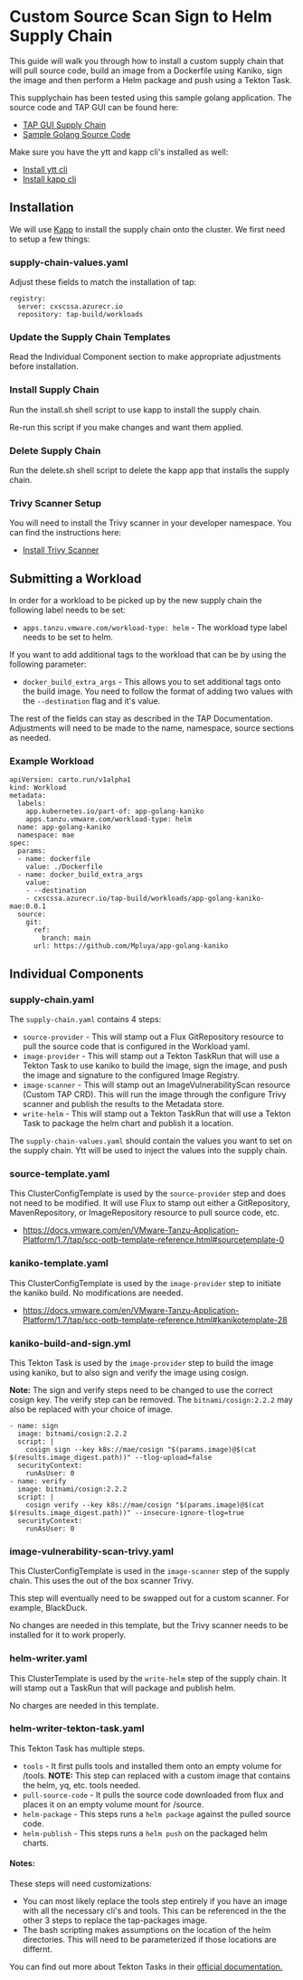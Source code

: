 # Custom Source Scan Sign to Helm Supply Chain

This guide will walk you through how to install a custom supply chain that will pull source code, build an image from a Dockerfile using Kaniko, sign the image and then perform a Helm package and push using a Tekton Task.

This supplychain has been tested using this sample golang application. The source code and TAP GUI can be found here:

* [TAP GUI Supply Chain](https://tap-gui.view.cssa.tapsme.org/supply-chain/build/mae/app-golang-kaniko)
* [Sample Golang Source Code](https://github.com/Mpluya/app-golang-kaniko)

Make sure you have the ytt and kapp cli's installed as well:

* [Install ytt cli](https://carvel.dev/ytt/docs/v0.46.x/install/)
* [Install kapp cli](https://carvel.dev/kapp/docs/v0.59.x/install/)

## Installation

We will use [Kapp](https://carvel.dev/kapp/) to install the supply chain onto the cluster. We first need to setup a few things:

### supply-chain-values.yaml

Adjust these fields to match the installation of tap:

```
registry:
  server: cxscssa.azurecr.io
  repository: tap-build/workloads

```

### Update the Supply Chain Templates

Read the Individual Component section to make appropriate adjustments before installation. 

### Install Supply Chain

Run the install.sh shell script to use kapp to install the supply chain.

Re-run this script if you make changes and want them applied.

### Delete Supply Chain

Run the delete.sh shell script to delete the kapp app that installs the supply chain. 

### Trivy Scanner Setup

You will need to install the Trivy scanner in your developer namespace. You can find the instructions here:

* [Install Trivy Scanner](https://docs.vmware.com/en/VMware-Tanzu-Application-Platform/1.7/tap/scst-scan-install-trivy-integration.html)

## Submitting a Workload

In order for a workload to be picked up by the new supply chain the following label needs to be set: 

* `apps.tanzu.vmware.com/workload-type: helm` - The workload type label needs to be set to helm.

If you want to add additional tags to the workload that can be by using the following parameter:

* `docker_build_extra_args` - This allows you to set additional tags onto the build image. You need to follow the format of adding two values with the `--destination` flag and it's  value.

The rest of the fields can stay as described in the TAP Documentation. Adjustments will need to be made to the name, namespace, source sections as needed.

### Example Workload

```
apiVersion: carto.run/v1alpha1
kind: Workload
metadata:
  labels:
    app.kubernetes.io/part-of: app-golang-kaniko
    apps.tanzu.vmware.com/workload-type: helm
  name: app-golang-kaniko
  namespace: mae
spec:
  params:
  - name: dockerfile
    value: ./Dockerfile
  - name: docker_build_extra_args
    value:
    - --destination
    - cxscssa.azurecr.io/tap-build/workloads/app-golang-kaniko-mae:0.0.1
  source:
    git:
      ref:
        branch: main
      url: https://github.com/Mpluya/app-golang-kaniko
```

## Individual Components

### supply-chain.yaml

The `supply-chain.yaml` contains 4 steps:

* `source-provider` - This will stamp out a Flux GitRepository resource to pull the source code that is configured in the Workload yaml.
* `image-provider` -  This will stamp out a Tekton TaskRun that will use a Tekton Task to use kaniko to build the image, sign the image, and push the image and signature to the configured Image Registry.
* `image-scanner` - This will stamp out an ImageVulnerabilityScan resource (Custom TAP CRD). This will run the image through the configure Trivy scanner and publish the results to the Metadata store.
* `write-helm` - This will stamp out a Tekton TaskRun that will use a Tekton Task to package the helm chart and publish it a location. 

The `supply-chain-values.yaml` should contain the values you want to set on the supply chain. Ytt will be used to inject the values into the supply chain.

### source-template.yaml

This ClusterConfigTemplate is used by the `source-provider` step and does not need to be modified. It will use Flux to stamp out either a GitRepository, MavenRepository, or ImageRepository resource to pull source code, etc.

* https://docs.vmware.com/en/VMware-Tanzu-Application-Platform/1.7/tap/scc-ootb-template-reference.html#sourcetemplate-0 

### kaniko-template.yaml

This ClusterConfigTemplate is used by the `image-provider` step to initiate the kaniko build. No modifications are needed.

* https://docs.vmware.com/en/VMware-Tanzu-Application-Platform/1.7/tap/scc-ootb-template-reference.html#kanikotemplate-28 

### kaniko-build-and-sign.yml

This Tekton Task is used by the `image-provider` step to build the image using kaniko, but to also sign and verify the image using cosign. 

**Note:** The sign and verify steps need to be changed to use the correct cosign key. The verify step can be removed. The `bitnami/cosign:2.2.2` may also be replaced with your choice of image.

```
- name: sign
  image: bitnami/cosign:2.2.2
  script: |
    cosign sign --key k8s://mae/cosign "$(params.image)@$(cat $(results.image_digest.path))" --tlog-upload=false
  securityContext:
    runAsUser: 0
- name: verify
  image: bitnami/cosign:2.2.2
  script: |
    cosign verify --key k8s://mae/cosign "$(params.image)@$(cat $(results.image_digest.path))" --insecure-ignore-tlog=true
  securityContext:
    runAsUser: 0
```

### image-vulnerability-scan-trivy.yaml

This ClusterConfigTemplate is used in the `image-scanner` step of the supply chain. This uses the out of the box scanner Trivy. 

This step will eventually need to be swapped out for a custom scanner. For example, BlackDuck. 

No changes are needed in this template, but the Trivy scanner needs to be installed for it to work properly. 

### helm-writer.yaml

This ClusterTemplate is used by the `write-helm` step of the supply chain. It will stamp out a TaskRun that will package and publish helm. 

No charges are needed in this template.

### helm-writer-tekton-task.yaml

This Tekton Task has multiple steps. 

* `tools` - It first pulls tools and installed them onto an empty volume for /tools. **NOTE:** This step can replaced with a custom image that contains the helm, yq, etc. tools needed.
* `pull-source-code` - It pulls the source code downloaded from flux and places it on an empty volume mount for /source.
* `helm-package` - This steps runs a `helm package` against the pulled source code.
* `helm-publish` - This steps runs a `helm push` on the packaged helm charts.

#### Notes: 

These steps will need customizations:

* You can most likely replace the tools step entirely if you have an image with all the necessary cli's and tools. This can be referenced in the the other 3 steps to replace the tap-packages image. 
* The bash scripting makes assumptions on the location of the helm directories. This will need to be parameterized if those locations are differnt. 

You can find out more about Tekton Tasks in their [official documentation.](https://tekton.dev/docs/pipelines/tasks/)
